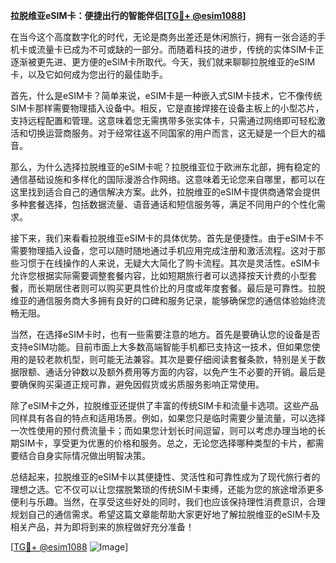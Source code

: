 **拉脱维亚eSIM卡：便捷出行的智能伴侣[[TG💪+ @esim1088](https://t.me/s/esim1088)]**

在当今这个高度数字化的时代，无论是商务出差还是休闲旅行，拥有一张合适的手机卡或流量卡已成为不可或缺的一部分。而随着科技的进步，传统的实体SIM卡正逐渐被更先进、更方便的eSIM卡所取代。今天，我们就来聊聊拉脱维亚的eSIM卡，以及它如何成为您出行的最佳助手。

首先，什么是eSIM卡？简单来说，eSIM卡是一种嵌入式SIM卡技术，它不像传统SIM卡那样需要物理插入设备中。相反，它是直接焊接在设备主板上的小型芯片，支持远程配置和管理。这意味着您无需携带多张实体卡，只需通过网络即可轻松激活和切换运营商服务。对于经常往返不同国家的用户而言，这无疑是一个巨大的福音。

那么，为什么选择拉脱维亚的eSIM卡呢？拉脱维亚位于欧洲东北部，拥有稳定的通信基础设施和多样化的国际漫游合作网络。这意味着无论您来自哪里，都可以在这里找到适合自己的通信解决方案。此外，拉脱维亚的eSIM卡提供商通常会提供多种套餐选择，包括数据流量、语音通话和短信服务等，满足不同用户的个性化需求。

接下来，我们来看看拉脱维亚eSIM卡的具体优势。首先是便捷性。由于eSIM卡不需要物理插入设备，您可以随时随地通过手机应用完成注册和激活流程。这对于那些习惯于在线操作的人来说，无疑大大简化了购卡流程。其次是灵活性。eSIM卡允许您根据实际需要调整套餐内容，比如短期旅行者可以选择按天计费的小型套餐，而长期居住者则可以购买更具性价比的月度或年度套餐。最后是可靠性。拉脱维亚的通信服务商大多拥有良好的口碑和服务记录，能够确保您的通信体验始终流畅无阻。

当然，在选择eSIM卡时，也有一些需要注意的地方。首先是要确认您的设备是否支持eSIM功能。目前市面上大多数高端智能手机都已支持这一技术，但如果您使用的是较老款机型，则可能无法兼容。其次是要仔细阅读套餐条款，特别是关于数据限额、通话分钟数以及额外费用等方面的内容，以免产生不必要的开销。最后是要确保购买渠道正规可靠，避免因假货或劣质服务影响正常使用。

除了eSIM卡之外，拉脱维亚还提供了丰富的传统SIM卡和流量卡选项。这些产品同样具有各自的特点和适用场景。例如，如果您只是临时需要少量流量，可以选择一次性使用的预付费流量卡；而如果您计划长时间逗留，则可以考虑办理当地的长期SIM卡，享受更为优惠的价格和服务。总之，无论您选择哪种类型的卡片，都需要结合自身实际情况做出明智决策。

总结起来，拉脱维亚的eSIM卡以其便捷性、灵活性和可靠性成为了现代旅行者的理想之选。它不仅可以让您摆脱繁琐的传统SIM卡束缚，还能为您的旅途增添更多便利与乐趣。当然，在享受这些好处的同时，我们也应该保持理性消费意识，合理规划自己的通信需求。希望这篇文章能帮助大家更好地了解拉脱维亚的eSIM卡及相关产品，并为即将到来的旅程做好充分准备！

[[TG💪+ @esim1088](https://t.me/s/esim1088) ![Image](https://i.postimg.cc/4NQfJmqS/Snipaste-2025-05-13-00-14-12.png)]
